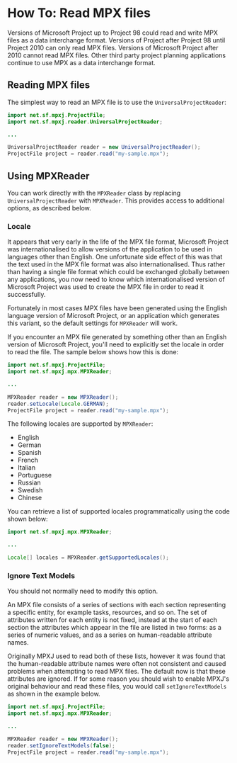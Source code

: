 # How To: Read MPX files
Versions of Microsoft Project up to Project 98 could read and write MPX files
as a data interchange format. Versions of Project after Project 98 until Project 2010
can only read MPX files. Versions of Microsoft Project after 2010 cannot read MPX files.
Other third party project planning applications continue to use MPX as a data interchange format.

## Reading MPX files
The simplest way to read an MPX file is to use the `UniversalProjectReader`:

```java
import net.sf.mpxj.ProjectFile;
import net.sf.mpxj.reader.UniversalProjectReader;

...

UniversalProjectReader reader = new UniversalProjectReader();
ProjectFile project = reader.read("my-sample.mpx");
```

## Using MPXReader

You can work directly with the `MPXReader` class by replacing `UniversalProjectReader`
with `MPXReader`. This provides access to additional options, as described below.

### Locale
It appears that very early in the life of the MPX file format, Microsoft Project was
internationalised to allow versions of the application to be used in languages other than English.
One unfortunate side effect of this was that the text used in the MPX file
format was also internationalised. Thus rather than having a single file format which could
be exchanged globally between any applications, you now need to know which internationalised
version of Microsoft Project was used to create the MPX file in order to read it
successfully.

Fortunately in most cases MPX files have been generated using the English language version
of Microsoft Project, or an application which generates this variant, so the default
settings for `MPXReader` will work.

If you encounter an MPX file  generated by something other than an English version of
Microsoft Project, you'll need to explicitly set the locale in order to read the file.
The sample below shows how this is done:


```java
import net.sf.mpxj.ProjectFile;
import net.sf.mpxj.mpx.MPXReader;

...

MPXReader reader = new MPXReader();
reader.setLocale(Locale.GERMAN);
ProjectFile project = reader.read("my-sample.mpx");
```

The following locales are supported by `MPXReader`:

* English
* German
* Spanish
* French
* Italian
* Portuguese
* Russian
* Swedish
* Chinese

You can retrieve a list of supported locales programmatically using the code shown below:

```java
import net.sf.mpxj.mpx.MPXReader;

...

Locale[] locales = MPXReader.getSupportedLocales();
```

### Ignore Text Models
You should not normally need to modify this option.

An MPX file consists of a series of sections with each section representing
a specific entity, for example tasks, resources, and so on. The set of
attributes written for each entity is not fixed, instead at the start of
each section the attributes which appear in the file are listed in two forms:
as a series of numeric values, and as a series on human-readable attribute names.

Originally MPXJ used to read both of these lists, however it was found that the
human-readable attribute names were often not consistent and caused problems
when attempting to read MPX files. The default now is that these attributes
are ignored. If for some reason you should wish to enable MPXJ's original
behaviour and read these files, you would call `setIgnoreTextModels` as
shown in the example below.

```java
import net.sf.mpxj.ProjectFile;
import net.sf.mpxj.mpx.MPXReader;

...

MPXReader reader = new MPXReader();
reader.setIgnoreTextModels(false);
ProjectFile project = reader.read("my-sample.mpx");
```

